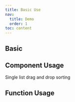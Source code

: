 ```yaml
---
title: Basic Use
nav:
  title: Demo
  order: 1
toc: content
---
```


## Basic

## Component Usage
Single list drag and drop sorting

<code src="./demo.tsx" 
title="Component usage" 
description="Use components to complete drag and drop sorting"></code>


## Function Usage

<code src="./function.tsx"
title="function usage"
description="Use function to complete drag and drop sorting"></code>

